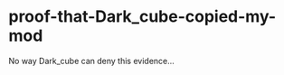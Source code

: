 proof-that-Dark_cube-copied-my-mod
==================================
No way Dark_cube can deny this evidence...
